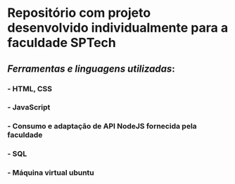# Repositório com projeto desenvolvido individualmente para a faculdade SPTech


## *Ferramentas e linguagens utilizadas*:

### - HTML, CSS

### - JavaScript

### - Consumo e adaptação de API NodeJS fornecida pela faculdade

### - SQL

### - Máquina virtual ubuntu